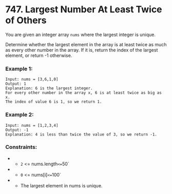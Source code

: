 # 747. Largest Number At Least Twice of Others

You are given an integer array `nums` where the largest integer is unique.

Determine whether the largest element in the array is at least twice as much as every other number in the array. If it is, return the index of the largest element, or return -1 otherwise.

### Example 1:

```
Input: nums = [3,6,1,0]
Output: 1
Explanation: 6 is the largest integer.
For every other number in the array x, 6 is at least twice as big as x.
The index of value 6 is 1, so we return 1.
```

### Example 2:

```
Input: nums = [1,2,3,4]
Output: -1
Explanation: 4 is less than twice the value of 3, so we return -1.
```

### Constraints:

- - `2` <= nums.length` <= `50`
- - `0` <= nums[i]` <= `100`
- - The largest element in nums is unique.
